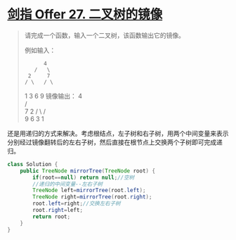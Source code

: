 # [剑指 Offer 27. 二叉树的镜像](https://leetcode-cn.com/problems/er-cha-shu-de-jing-xiang-lcof/)

>请完成一个函数，输入一个二叉树，该函数输出它的镜像。
>
>例如输入：
>
>    		4
>    	 /   \
>      2     7
>     / \   / \
>    1   3 6   9
>    镜像输出： 
>    		4   
>    	/   \
>      7     2
>     / \   / \
>    9   6 3   1

还是用递归的方式来解决。考虑根结点，左子树和右子树，用两个中间变量来表示分别经过镜像翻转后的左右子树，然后直接在根节点上交换两个子树即可完成递归。

~~~java
class Solution {
    public TreeNode mirrorTree(TreeNode root) {
        if(root==null) return null;//空树
        //递归的中间变量--左右子树
        TreeNode left=mirrorTree(root.left);
        TreeNode right=mirrorTree(root.right);
        root.left=right;//交换左右子树
        root.right=left;
        return root;
    }
}
~~~

